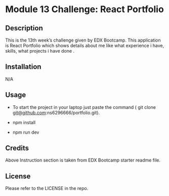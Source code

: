 # Module 13 Challenge: React Portfolio

## Description

This is the 13th week’s challenge given by EDX Bootcamp. This application is React Portfolio which shows details about me like what experience i have, skills, what projects i have done .

## Installation

N/A

## Usage

- To start the project in your laptop just paste the command ( git clone git@github.com:ns6296666/portfolio.git).

- npm install
- npm run dev

## Credits

Above Instruction section is taken from EDX Bootcamp starter readme file.

## License

Please refer to the LICENSE in the repo.
